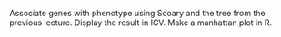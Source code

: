 Associate genes with phenotype using Scoary and the tree from the previous lecture. Display the result in IGV. Make a manhattan plot in R. 
